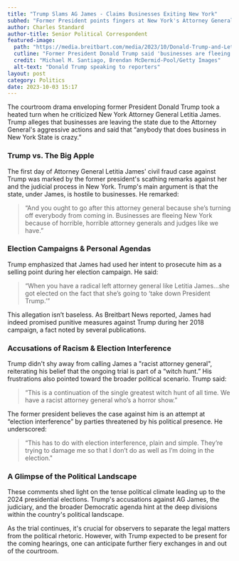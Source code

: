 ```yaml
---
title: "Trump Slams AG James - Claims Businesses Exiting New York"
subhed: "Former President points fingers at New York's Attorney General during first day of civil fraud trial"
author: Charles Standard
author-title: Senior Political Correspondent
featured-image: 
  path: "https://media.breitbart.com/media/2023/10/Donald-Trump-and-Letitia-James-640x480.jpg"
  cutline: "Former President Donald Trump said 'businesses are fleeing New York' because of James, and 'anybody that does business' in the state is 'crazy.'"
  credit: "Michael M. Santiago, Brendan McDermid-Pool/Getty Images"
  alt-text: "Donald Trump speaking to reporters"
layout: post
category: Politics
date: 2023-10-03 15:17
---
```


The courtroom drama enveloping former President Donald Trump took a heated turn when he criticized New York Attorney General Letitia James. Trump alleges that businesses are leaving the state due to the Attorney General's aggressive actions and said that “anybody that does business in New York State is crazy.”

### Trump vs. The Big Apple
The first day of Attorney General Letitia James' civil fraud case against Trump was marked by the former president's scathing remarks against her and the judicial process in New York. Trump's main argument is that the state, under James, is hostile to businesses. He remarked:

> “And you ought to go after this attorney general because she’s turning off everybody from coming in. Businesses are fleeing New York because of horrible, horrible attorney generals and judges like we have.”

### Election Campaigns & Personal Agendas
Trump emphasized that James had used her intent to prosecute him as a selling point during her election campaign. He said:

> “When you have a radical left attorney general like Letitia James...she got elected on the fact that she’s going to ‘take down President Trump.’”

This allegation isn’t baseless. As Breitbart News reported, James had indeed promised punitive measures against Trump during her 2018 campaign, a fact noted by several publications.

### Accusations of Racism & Election Interference
Trump didn't shy away from calling James a "racist attorney general", reiterating his belief that the ongoing trial is part of a “witch hunt.” His frustrations also pointed toward the broader political scenario. Trump said:

> “This is a continuation of the single greatest witch hunt of all time. We have a racist attorney general who’s a horror show.”

The former president believes the case against him is an attempt at “election interference” by parties threatened by his political presence. He underscored:

> “This has to do with election interference, plain and simple. They’re trying to damage me so that I don’t do as well as I’m doing in the election."

### A Glimpse of the Political Landscape
These comments shed light on the tense political climate leading up to the 2024 presidential elections. Trump's accusations against AG James, the judiciary, and the broader Democratic agenda hint at the deep divisions within the country's political landscape.

As the trial continues, it's crucial for observers to separate the legal matters from the political rhetoric. However, with Trump expected to be present for the coming hearings, one can anticipate further fiery exchanges in and out of the courtroom.
